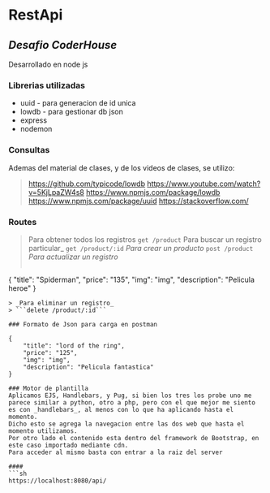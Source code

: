 # RestApi
## _Desafio CoderHouse_

Desarrollado en node js

### Librerias utilizadas

 - uuid - para generacion de id unica
 - lowdb - para gestionar db json
 - express
 - nodemon

### Consultas

Ademas del material de clases, y de los videos de clases, se utilizo:
> https://github.com/typicode/lowdb
> https://www.youtube.com/watch?v=5KjLpaZW4s8
> https://www.npmjs.com/package/lowdb
> https://www.npmjs.com/package/uuid
> https://stackoverflow.com/

### Routes
>Para obtener todos los registros
> ```get /product```
> Para buscar un registro particular_
> ```get /product/:id```
> _Para crear un producto_
> ```post /product```
> _Para actualizar un registro_
> ```put /product/:id
{
    "title": "Spiderman",
    "price": "135",
    "img": "img",
    "description": "Pelicula heroe"
}
```
> _Para eliminar un registro_
> ```delete /product/:id```

### Formato de Json para carga en postman

{
    "title": "lord of the ring",
    "price": "125",
    "img": "img",
    "description": "Pelicula fantastica"
}

### Motor de plantilla
Aplicamos EJS, Handlebars, y Pug, si bien los tres los probe uno me parece similar a python, otro a php, pero con el que mejor me siento es con _handlebars_, al menos con lo que ha aplicando hasta el momento.
Dicho esto se agrega la navegacion entre las dos web que hasta el momento utilizamos.
Por otro lado el contenido esta dentro del framework de Bootstrap, en este caso importado mediante cdn.
Para acceder al mismo basta con entrar a la raiz del server

####
```sh
https://localhost:8080/api/
```